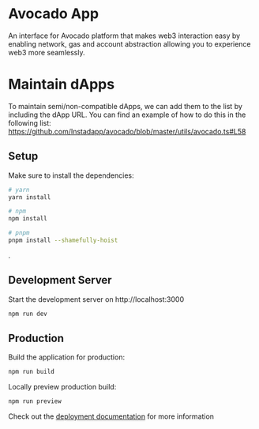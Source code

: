 # Avocado App

An interface for Avocado platform that makes web3 interaction easy by enabling network, gas and account abstraction allowing you to experience web3 more seamlessly.

# Maintain dApps

To maintain semi/non-compatible dApps, we can add them to the list by including the dApp URL. You can find an example of how to do this in the following list: https://github.com/Instadapp/avocado/blob/master/utils/avocado.ts#L58

## Setup

Make sure to install the dependencies:

```bash
# yarn
yarn install

# npm
npm install

# pnpm
pnpm install --shamefully-hoist
```
.
## Development Server

Start the development server on http://localhost:3000

```bash
npm run dev
```

## Production

Build the application for production:

```bash
npm run build
```

Locally preview production build:

```bash
npm run preview
```

Check out the [deployment documentation](https://nuxt.com/docs/getting-started/deployment) for more information

